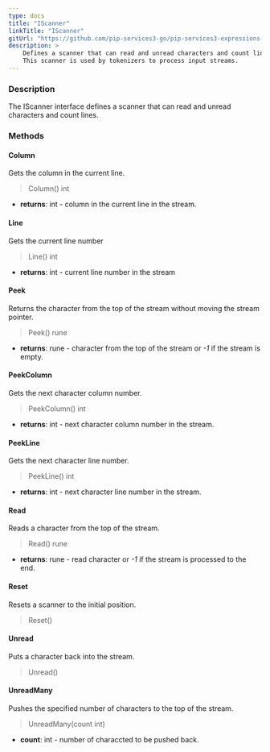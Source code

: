 ```yaml
---
type: docs
title: "IScanner"
linkTitle: "IScanner"
gitUrl: "https://github.com/pip-services3-go/pip-services3-expressions-go"
description: > 
    Defines a scanner that can read and unread characters and count lines.
    This scanner is used by tokenizers to process input streams.
---
```


### Description

The IScanner interface defines a scanner that can read and unread characters and count lines.


### Methods

#### Сolumn
Gets the column in the current line.

> Column() int

- **returns**: int - column in the current line in the stream.

#### Line
Gets the current line number

> Line() int

- **returns**: int - current line number in the stream


#### Peek
Returns the character from the top of the stream without moving the stream pointer.

> Peek() rune

- **returns**: rune - character from the top of the stream or *-1* if the stream is empty.


#### PeekColumn
Gets the next character column number.

> PeekColumn() int

- **returns**: int - next character column number in the stream.


#### PeekLine
Gets the next character line number.

> PeekLine() int

- **returns**: int - next character line number in the stream.

#### Read
Reads a character from the top of the stream.

> Read() rune

- **returns**: rune - read character or *-1* if the stream is processed to the end.

#### Reset
Resets a scanner to the initial position.

> Reset() 


#### Unread
Puts a character back into the stream.

> Unread()

#### UnreadMany
Pushes the specified number of characters to the top of the stream.
> UnreadMany(count int)

- **count**: int - number of characcted to be pushed back.
